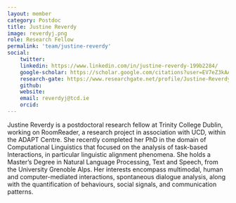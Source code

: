 ```yaml
---
layout: member 
category: Postdoc
title: Justine Reverdy
image: reverdyj.png
role: Research Fellow
permalink: 'team/justine-reverdy'
social:
    twitter:
    linkedin: https://www.linkedin.com/in/justine-reverdy-199b2284/
    google-scholar: https://scholar.google.com/citations?user=EV7eZ3kAAAAJ&hl=fr
    research-gate: https://www.researchgate.net/profile/Justine-Reverdy
    github:
    website:
    email: reverdyj@tcd.ie
    orcid:
---
```


Justine Reverdy is a postdoctoral research fellow at Trinity College Dublin,
working on RoomReader, a research project in association with UCD, within the
ADAPT Centre. She recently completed her PhD in the domain of Computational
Linguistics that focused on the analysis of task-based Interactions, in
particular linguistic alignment phenomena. She holds a Master’s Degree in
Natural Language Processing, Text and Speech, from the University Grenoble Alps.
Her interests encompass multimodal, human and computer-mediated interactions,
spontaneous dialogue analysis, along with the quantification of behaviours,
social signals, and communication patterns. 
